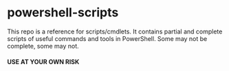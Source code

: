 # powershell-scripts
This repo is a reference for scripts/cmdlets.
It contains partial and complete scripts of useful commands and tools in PowerShell.
Some may not be complete, some may not.

#### USE AT YOUR OWN RISK
